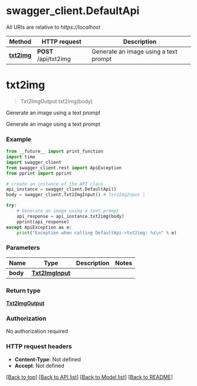 # swagger_client.DefaultApi

All URIs are relative to *https://localhost*

Method | HTTP request | Description
------------- | ------------- | -------------
[**txt2img**](DefaultApi.md#txt2img) | **POST** /api/txt2img | Generate an image using a text prompt


# **txt2img**
> Txt2ImgOutput txt2img(body)

Generate an image using a text prompt

Generate an image using a text prompt

### Example
```python
from __future__ import print_function
import time
import swagger_client
from swagger_client.rest import ApiException
from pprint import pprint

# create an instance of the API class
api_instance = swagger_client.DefaultApi()
body = swagger_client.Txt2ImgInput() # Txt2ImgInput | 

try:
    # Generate an image using a text prompt
    api_response = api_instance.txt2img(body)
    pprint(api_response)
except ApiException as e:
    print("Exception when calling DefaultApi->txt2img: %s\n" % e)
```

### Parameters

Name | Type | Description  | Notes
------------- | ------------- | ------------- | -------------
 **body** | [**Txt2ImgInput**](Txt2ImgInput.md)|  | 

### Return type

[**Txt2ImgOutput**](Txt2ImgOutput.md)

### Authorization

No authorization required

### HTTP request headers

 - **Content-Type**: Not defined
 - **Accept**: Not defined

[[Back to top]](#) [[Back to API list]](../README.md#documentation-for-api-endpoints) [[Back to Model list]](../README.md#documentation-for-models) [[Back to README]](../README.md)

